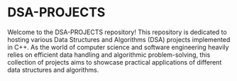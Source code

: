 # DSA-PROJECTS
Welcome to the DSA-PROJECTS repository! This repository is dedicated to hosting various Data Structures and Algorithms (DSA) projects implemented in C++. As the world of computer science and software engineering heavily relies on efficient data handling and algorithmic problem-solving, this collection of projects aims to showcase practical applications of different data structures and algorithms.
